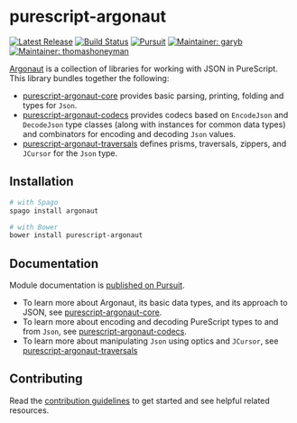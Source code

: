 # purescript-argonaut

[![Latest Release](http://img.shields.io/github/release/purescript-contrib/purescript-argonaut.svg)](https://github.com/purescript-contrib/purescript-argonaut/releases)
[![Build Status](https://travis-ci.org/purescript-contrib/purescript-argonaut.svg)](https://travis-ci.org/purescript-contrib/purescript-argonaut)
[![Pursuit](http://pursuit.purescript.org/packages/purescript-argonaut/badge)](http://pursuit.purescript.org/packages/purescript-argonaut/)
[![Maintainer: garyb](https://img.shields.io/badge/maintainer-garyb-lightgrey.svg)](http://github.com/garyb)
[![Maintainer: thomashoneyman](https://img.shields.io/badge/maintainer-thomashoneyman-lightgrey.svg)](http://github.com/thomashoneyman)

[Argonaut](https://github.com/purescript-contrib/purescript-argonaut) is a collection of libraries for working with JSON in PureScript. This library bundles together the following:

- [purescript-argonaut-core](https://github.com/purescript-contrib/purescript-argonaut-core) provides basic parsing, printing, folding and types for `Json`.
- [purescript-argonaut-codecs](https://github.com/purescript-contrib/purescript-argonaut-codecs) provides codecs based on `EncodeJson` and `DecodeJson` type classes (along with instances for common data types) and combinators for encoding and decoding `Json` values.
- [purescript-argonaut-traversals](https://github.com/purescript-contrib/purescript-argonaut-traversals) defines prisms, traversals, zippers, and `JCursor` for the `Json` type.

## Installation

```sh
# with Spago
spago install argonaut

# with Bower
bower install purescript-argonaut
```

## Documentation

Module documentation is [published on Pursuit](https://pursuit.purescript.org/packages/purescript-argonaut). 

- To learn more about Argonaut, its basic data types, and its approach to JSON, see [purescript-argonaut-core](https://github.com/purescript-contrib/purescript-argonaut-core).
- To learn more about encoding and decoding PureScript types to and from `Json`, see [purescript-argonaut-codecs](https://github.com/purescript-contrib/purescript-argonaut-codecs).
- To learn more about manipulating `Json` using optics and `JCursor`, see [purescript-argonaut-traversals](https://github.com/purescript-contrib/purescript-argonaut-traversals)


## Contributing

Read the [contribution guidelines](https://github.com/purescript-contrib/purescript-argonaut/blob/master/.github/contributing.md) to get started and see helpful related resources.
